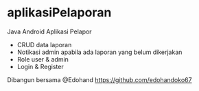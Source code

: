 # aplikasiPelaporan

Java Android Aplikasi Pelapor
- CRUD data laporan
- Notikasi admin apabila ada laporan yang belum dikerjakan
- Role user & admin
- Login & Register

Dibangun bersama
@Edohand https://github.com/edohandoko67
